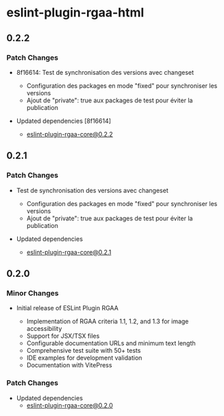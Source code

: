 # eslint-plugin-rgaa-html

## 0.2.2

### Patch Changes

- 8f16614: Test de synchronisation des versions avec changeset

  - Configuration des packages en mode "fixed" pour synchroniser les versions
  - Ajout de "private": true aux packages de test pour éviter la publication

- Updated dependencies [8f16614]
  - eslint-plugin-rgaa-core@0.2.2

## 0.2.1

### Patch Changes

- Test de synchronisation des versions avec changeset

  - Configuration des packages en mode "fixed" pour synchroniser les versions
  - Ajout de "private": true aux packages de test pour éviter la publication

- Updated dependencies
  - eslint-plugin-rgaa-core@0.2.1

## 0.2.0

### Minor Changes

- Initial release of ESLint Plugin RGAA

  - Implementation of RGAA criteria 1.1, 1.2, and 1.3 for image accessibility
  - Support for JSX/TSX files
  - Configurable documentation URLs and minimum text length
  - Comprehensive test suite with 50+ tests
  - IDE examples for development validation
  - Documentation with VitePress

### Patch Changes

- Updated dependencies
  - eslint-plugin-rgaa-core@0.2.0
